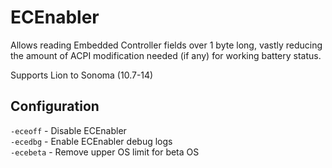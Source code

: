 # ECEnabler

Allows reading Embedded Controller fields over 1 byte long, vastly reducing the amount of ACPI modification needed (if any) for working battery status.

Supports Lion to Sonoma (10.7-14)

## Configuration

`-eceoff` - Disable ECEnabler  
`-ecedbg` - Enable ECEnabler debug logs  
`-ecebeta` - Remove upper OS limit for beta OS  
